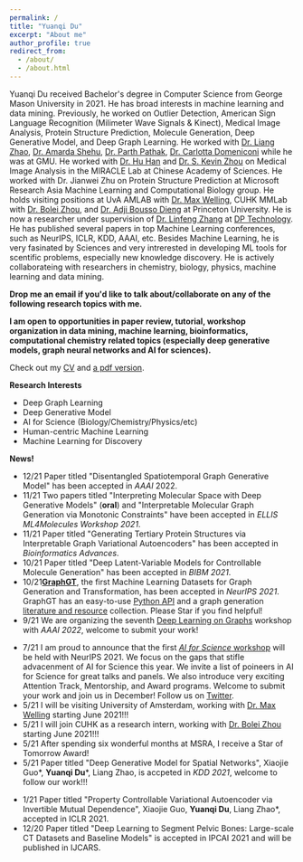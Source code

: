 ```yaml
---
permalink: /
title: "Yuanqi Du"
excerpt: "About me"
author_profile: true
redirect_from: 
  - /about/
  - /about.html
---
```


Yuanqi Du received Bachelor's degree in Computer Science from George Mason University in 2021. He has broad interests in machine learning and data mining. Previously, he worked on Outlier Detection, American Sign Language Recognition (Milimeter Wave Signals & Kinect), Medical Image Analysis, Protein Structure Prediction, Molecule Generation, Deep Generative Model, and Deep Graph Learning. He worked with [Dr. Liang Zhao](http://cs.emory.edu/~lzhao41/), [Dr. Amarda Shehu](https://cs.gmu.edu/~ashehu/), [Dr. Parth Pathak](http://www.phpathak.com/), [Dr. Carlotta Domeniconi](https://scholar.google.com.hk/citations?user=aKkIMogAAAAJ&hl=en) while he was at GMU. He worked with [Dr. Hu Han](https://sites.google.com/site/huhanhomepage/) and [Dr. S. Kevin Zhou](https://scholar.google.com/citations?user=8eNm2GMAAAAJ&hl=zh-CN) on Medical Image Analysis in the MIRACLE Lab at Chinese Academy of Sciences. He worked with Dr. Jianwei Zhu on Protein Structure Prediction at Microsoft Research Asia Machine Learning and Computational Biology group. He holds visiting positions at UvA AMLAB with [Dr. Max Welling](https://staff.fnwi.uva.nl/m.welling/), CUHK MMLab with [Dr. Bolei Zhou](http://bzhou.ie.cuhk.edu.hk/), and [Dr. Adji Bousso Dieng](https://www.linkedin.com/in/diengadji45/en) at Princeton University. He is now a researcher under supervision of [Dr. Linfeng Zhang](https://scholar.google.com/citations?user=jk7qwmcAAAAJ&hl=zh-CN) at [DP Technology](https://www.dp.tech/). He has published several papers in top Machine Learning conferences, such as NeurIPS, ICLR, KDD, AAAI, etc. Besides Machine Learning, he is very fasinated by Sciences and very intrerested in developing ML tools for scentific problems, especially new knowledge discovery. He is actively collaborateing with researchers in chemistry, biology, physics, machine learning and data mining.

**Drop me an email if you'd like to talk about/collaborate on any of the following research topics with me.**

**I am open to opportunities in paper review, tutorial, workshop organization in data mining, machine learning, bioinformatics, computational chemistry related topics (especially deep generative models, graph neural networks and AI for sciences).**


Check out my [CV](https://yuanqidu.github.io/cv/)
and [a pdf version](https://yuanqidu.github.io/files/Yuanqi_Du_CV.pdf).


**Research Interests**
  * Deep Graph Learning
  * Deep Generative Model
  * AI for Science (Biology/Chemistry/Physics/etc)
  * Human-centric Machine Learning
  * Machine Learning for Discovery 
  
**News!**
* 12/21 Paper titled "Disentangled Spatiotemporal Graph Generative Model" has been accepted in *AAAI* 2022.
* 11/21 Two papers titled "Interpreting Molecular Space with Deep Generative Models" (**oral**) and "Interpretable Molecular Graph Generation via Monotonic Constraints" have been accepted in *ELLIS ML4Molecules Workshop 2021*.
* 11/21 Paper titled "Generating Tertiary Protein Structures via Interpretable Graph Variational Autoencoders" has been accepted in *Bioinformatics Advances*.
* 10/21 Paper titled "Deep Latent-Variable Models for Controllable Molecule Generation" has been accepted in *BIBM 2021*.
* 10/21[**GraphGT**](https://graphgt.github.io/), the first Machine Learning Datasets for Graph Generation and Transformation, has been accepted in *NeurIPS 2021*. GraphGT has an easy-to-use [Python API](https://github.com/yuanqidu/GraphGT) and a graph generation [literature and resource](https://github.com/yuanqidu/awesome-graph-generation) collection. Please Star if you find helpful!
* 9/21 We are organizing the seventh [Deep Learning on Graphs](https://deep-learning-graphs.bitbucket.io/dlg-aaai22/index.html) workshop with *AAAI 2022*, welcome to submit your work!
<!--* 8/21 We release the first Machine Learning Datasets for Graph Generation and Transformation [**GraphGT**](https://graphgt.github.io/) with an easy-to-use [Python API](https://github.com/yuanqidu/GraphGT) and a graph generation [literature and resource](https://github.com/yuanqidu/awesome-graph-generation) collection. Please Star if you find helpful!-->
* 7/21 I am proud to announce that the first [*AI for Science* workshop](https://ai4sciencecommunity.github.io/) will be held with NeurIPS 2021. We focus on the gaps that stifle advacenment of AI for Science this year. We invite a list of poineers in AI for Science for great talks and panels. We also introduce very exciting Attention Track, Mentorship, and Award programs. Welcome to submit your work and join us in December! Follow us on [Twitter](https://twitter.com/AI_for_Science).
* 5/21 I will be visiting University of Amsterdam, working with [Dr. Max Welling](https://staff.fnwi.uva.nl/m.welling/) starting June 2021!!!
* 5/21 I will join CUHK as a research intern, working with [Dr. Bolei Zhou](http://bzhou.ie.cuhk.edu.hk/) starting June 2021!!!
* 5/21 After spending six wonderful months at MSRA, I receive a Star of Tomorrow Award!
* 5/21 Paper titled "Deep Generative Model for Spatial Networks", Xiaojie Guo\*, **Yuanqi Du**\*, Liang Zhao, is accpeted in *KDD 2021*, welcome to follow our work!!!
<!--* 5/21 Serve as PCs for BioKDD 2021, DLG-KDD 2021, DeepSpatial-KDD 2021 and IRS-KDD 2021.-->
<!--* 4/21 Congrats to my mentored undergraduates on the acceptance of paper titled "Ensemble Machine Learning System for Student Academic Performance Prediction" in W4U workshop @EDM 2021.-->
<!--* 2/21 Paper titled "Generative Adversarial Learning of Protein Tertiary Structures" accepted in Molecules [IF: 3.267], Taseef Rahman, **Yuanqi Du**, Liang Zhao, Amarda Shehu\*.-->
<!--* 1/21 Paper titled "Interpretable Property Controlling Molecule Generation" accepted in Scientific Discovery with AI Workshop as an **oral presentation**, co-located with AAAI 2021.-->
* 1/21 Paper titled "Property Controllable Variational Autoencoder via Invertible Mutual Dependence", Xiaojie Guo, **Yuanqi Du**, Liang Zhao\*, accepted in ICLR 2021.
* 12/20 Paper titled "Deep Learning to Segment Pelvic Bones: Large-scale CT Datasets and Baseline Models" is accepted in IPCAI 2021 and will be published in IJCARS.  
<!--* 11/20 Accepted to be a Microsoft Learn Student Ambassador!-->
<!--* 11/20 Accepted to AAAI 2021 Student Technical Volunteer Program!-->
<!--* 11/20 I am glad to receive a NeurIPS 2020 Travel Award. Excited to attend NeurIPS 2020!-->
<!--* 10/20 I am glad to receive the AIJ AIIDE 2020 Attendance Fellowship! Thanks, AIJ! Can't wait to see the battle between AI agents and human players in strategy games like StarCraft!-->
<!--* 09/20 Our [DeepASL Dataset](https://sites.google.com/view/deepasldataset/home) is publicly available, the dataset constains ASL single-word signs, sentences and non-manual markers collected from Professional ASL users using an FMCW Signal Sensor-->
<!--* 07/20 Paper titled "Interpretable Molecule Generation via Disentanglement Learning" accepted at ACM Conference of Bioinformatics and Computational Biology (BCB) Workshops: Computational Structural Biology Workshop (CSBW) 2020, 8 pages, in proceedings of ACM BCB 20-->
<!--* 07/20 Paper titled "From Interatomic Distances to Protein Tertiary Structures with a Deep Convolutional Neural Network" accepted at ACM Conference of Bioinformatics and Computational Biology (BCB) Workshops: Computational Structural Biology Workshop (CSBW) 2020, 8 pages, in proceedings of ACM BCB 20-->

<!--**Preprints (under review)**-->
<!--* Disentangled Deep Generative Model for Spatial Networks, submitted to a major Data Mining conference, Xiaojie Guo\*, **Yuanqi Du**\*, Liang Zhao.-->
<!--* Controllable Molecular Graph Generation via Monotonic Constraints, submitted to a major Data Mining conference, **Yuanqi Du**, Xiaojie Guo, Amarda Shehu, Liang Zhao.-->
<!--* Where is the disease? Semi-supervised pseudo-normality synthesis from an abnormal image, submitted to a major Medical Image Analysis conference, **Yuanqi Du**, Quan Quan, Han Hu, S. Kevin Zhou.-->
<!--* CT Film Recovery via Disentangling Geometric Deformation and Photometric Degradation: Simulated Datasets and Deep Models, submitted to a major Medical Image Analysis conference, Quan Quan, Qiyuan Wang, Liu Li, **Yuanqi Du**, S. Kevin Zhou.-->
  

